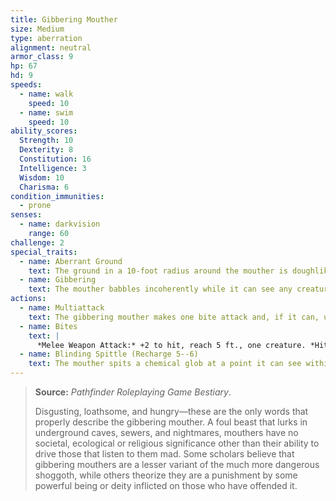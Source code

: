```yaml
---
title: Gibbering Mouther
size: Medium
type: aberration
alignment: neutral
armor_class: 9
hp: 67
hd: 9
speeds:
  - name: walk
    speed: 10
  - name: swim
    speed: 10
ability_scores:
  Strength: 10
  Dexterity: 8
  Constitution: 16
  Intelligence: 3
  Wisdom: 10
  Charisma: 6
condition_immunities:
  - prone
senses:
  - name: darkvision
    range: 60
challenge: 2
special_traits:
  - name: Aberrant Ground
    text: The ground in a 10-foot radius around the mouther is doughlike difficult terrain. Each creature that starts its turn in that area must succeed on a DC 10 Strength saving throw or have its speed reduced to 0 until the start of its next turn.
  - name: Gibbering
    text: The mouther babbles incoherently while it can see any creature and isn't incapacitated. Each creature that starts its turn within 20 feet of the mouther and can hear the gibbering must succeed on a DC 10 Wisdom saving throw. On a failure, the creature can't take reactions until the start of its next turn and rolls a d8 to determine what it does during its turn. On a 1 to 4, the creature does nothing. On a 5 or 6, the creature takes no action or bonus action and uses all its movement to move in a randomly determined direction. On a 7 or 8, the creature makes a melee attack against a randomly determined creature within its reach or does nothing if it can't make such an attack.
actions:
  - name: Multiattack
    text: The gibbering mouther makes one bite attack and, if it can, uses its Blinding Spittle.
  - name: Bites
    text: |
      *Melee Weapon Attack:* +2 to hit, reach 5 ft., one creature. *Hit:* 17 (5d6) piercing damage. If the target is  Medium or smaller, it must succeed on a DC 10 Strength saving throw or be knocked prone. If the target is killed by this damage, it is absorbed into the mouther.
  - name: Blinding Spittle (Recharge 5--6)
    text: The mouther spits a chemical glob at a point it can see within 15 feet of it. The glob explodes in a blinding flash of light on impact. Each creature within 5 feet of the flash must succeed on a DC 13 Dexterity saving throw or be blinded until the end of the mouther's next turn.
---
```


> **Source:** *Pathfinder Roleplaying Game Bestiary*.
>
> Disgusting, loathsome, and hungry—these are the only words that properly describe the gibbering mouther. A foul beast that lurks in underground caves, sewers, and nightmares, mouthers have no societal, ecological or religious significance other than their ability to drive those that listen to them mad. Some scholars believe that gibbering mouthers are a lesser variant of the much more dangerous shoggoth, while others theorize they are a punishment by some powerful being or deity inflicted on those who have offended it.

